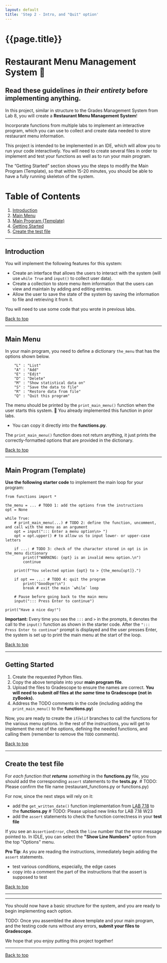 ```yaml
---
layout: default
title: 'Step 2 - Intro, and "Quit" option'
---
```


# {{page.title}}

# Restaurant Menu Management System 📝

## Read these guidelines _in their entirety_ before implementing anything.

In this project, similar in structure to the Grades Management System from Lab 8, you will create a **Restaurant Menu Management System**!

Incorporate functions from multiple labs to implement an interactive program, which you can use to collect and create data needed to store restaurant menu information.

This project is intended to be implemented in an IDE, which will allow you to run your code interactively.
You will need to create several files in order to implement and test your functions as well as to run your main program.

The “Getting Started” section shows you the steps to modify the Main Program (Template), so that within 15-20 minutes, you should be able to have a fully running skeleton of the system.

# Table of Contents
1. [Introduction](#introduction)
1. [Main Menu](#mainmenu)
1. [Main Program (Template)](#maintemplate)
1. [Getting Started](#gettingstarted)
1. [Create the test file](#testfile)

---

## Introduction <a name="introduction"></a>

You will implement the following features for this system:

* Create an interface that allows the users to interact with the system (will use `while True` and `input()` to collect user data).
* Create a collection to store menu item information that the users can view and maintain by adding and editing entries.
* Allow the user to save the state of the system by saving the information to file and retrieving it from it.

You will need to use some code that you wrote in previous labs.


[Back to top](#top)

---


## Main Menu <a name="mainmenu"></a>

In your main program, you need to define a dictionary `the_menu` that has the options shown below.
```
    "L" : "List"
    "A" : "Add"
    "E" : "Edit"
    "D" : "Delete"
    "M" : "Show statistical data on"
    "S" : "Save the data to file"
    "R" : "Restore data from file"
    "Q" : "Quit this program"
```

The menu should be printed by the `print_main_menu()` function when the user starts this system.
🎊 You already implemented this function in prior labs.
* You can copy it directly into the  **functions.py**.

The `print_main_menu()` function does not return anything, it just prints the correctly-formatted options that are provided in the dictionary.

[Back to top](#top)

---

## Main Program (Template) <a name="maintemplate"></a>

**Use the following starter code** to implement the main loop for your program:

```
from functions import *

the_menu = ... # TODO 1: add the options from the instructions
opt = None

while True:
    # print_main_menu(...) # TODO 2: define the function, uncomment, and call with the menu as an argument
    opt = input("::: Enter a menu option\n> ")
    opt = opt.upper() # to allow us to input lower- or upper-case letters

    if ...: # TODO 3: check of the character stored in opt is in the_menu dictionary
        print(f"WARNING: {opt} is an invalid menu option.\n")
        continue

    print(f"You selected option {opt} to > {the_menu[opt]}.")

    if opt == ...: # TODO 4: quit the program
        print("Goodbye!\n")
        break # exit the main `while` loop

    # Pause before going back to the main menu
    input("::: Press Enter to continue")

print("Have a nice day!")
```

**Important:** Every time you see the `:::` and `>` in the prompts, it denotes the call to the `input()` function as shown in the starter code. After the `"::: Press Enter to continue"` prompt is displayed and the user presses Enter, the system is set up to print the main menu at the start of the loop.

[Back to top](#top)

---

## Getting Started <a name="gettingstarted"></a>

1. Create the requested Python files.
1. Copy the above template into your **main program file**.
1. Upload the files to Gradescope to ensure the names are correct. **You will need to submit _all_ files at _the same_ time to Gradescope (not in zyBooks).**
1. Address the TODO comments in the code (including adding the `print_main_menu()` to the **functions.py**)

Now, you are ready to create the `if`/`elif` branches to call the functions for the various menu options. 
In the rest of the instructions, you will get to implement the rest of the options, defining the needed functions, and calling them (remember to remove the `TODO` comments).

[Back to top](#top)

---



## Create the test file <a name="testfile"></a>

For _each function that **returns** something_ in the **functions.py** file, you should add the corresponding `assert` statements to the **tests.py**.  # TODO: Please confirm the file name (restaurant_functions.py or functions.py)

For now, since the next steps will rely on it:
* add the `get_written_date()` function implementation from [LAB 7.18](https://learn.zybooks.com/zybook/UCSBCMPSCW8MatniFall2022/chapter/7/section/18) to the **functions.py** # TODO: Please upload new links for LAB 7.18 W23
* add the `assert` statements to check the function correctness in your **test file** 

If you see an `AssertionError`, check the `line` number that the error message pointed to.
In IDLE, you can select the **"Show Line Numbers"** option from the top "Options" menu.


**Pro Tip**: As you are reading the instructions, immediately begin adding the `assert` statements.
* test various conditions, especially, the edge cases
* copy into a comment the part of the instructions that the assert is supposed to test

[Back to top](#top)

---

---

You should now have a basic structure for the system, and you are ready to begin implementing each option.

TODO: Once you assembled the above template and your main program, and the testing code runs without any errors, **submit your files to Gradescope**.

We hope that you enjoy putting this project together!

---

[Back to top](#top)

